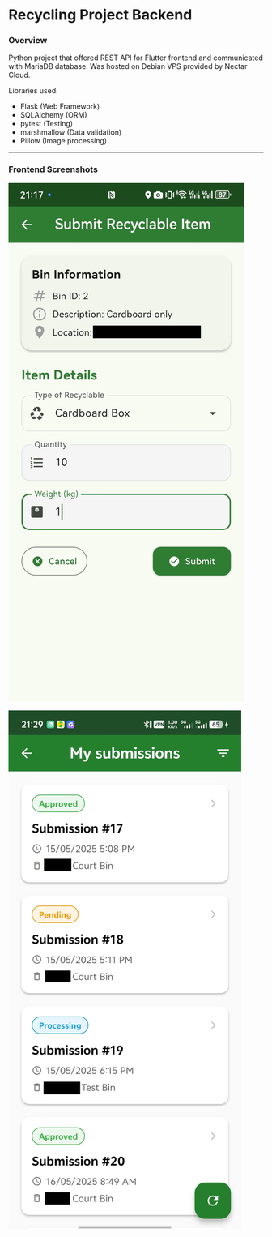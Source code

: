 # Recycling Project Backend

### Overview

Python project that offered REST API for Flutter frontend and communicated with MariaDB database. Was hosted on Debian VPS provided by Nectar Cloud.

Libraries used:
- Flask (Web Framework)
- SQLAlchemy (ORM)
- pytest (Testing)
- marshmallow (Data validation)
- Pillow (Image processing)

---

### Frontend Screenshots

![First Screenshot](meta/images/screenshot_1.jpg)

![Second Screenshot](meta/images/screenshot_2.jpg)
